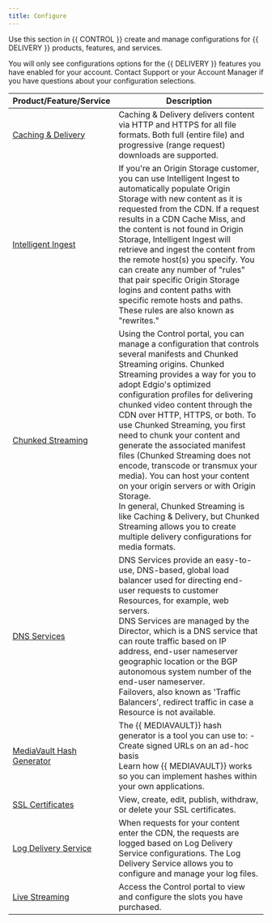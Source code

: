 ```yaml
---
title: Configure
---
```

Use this section in {{ CONTROL }} create and manage configurations for {{ DELIVERY }} products, features, and services.

<Callout type="info">You will only see configurations options for the {{ DELIVERY }} features you have enabled for your account. Contact Support or your Account Manager if you have questions about your configuration selections.</Callout>

| Product/Feature/Service | Description |
|---|---|
| [Caching & Delivery](/delivery/delivery/caching_and_delivery) | Caching & Delivery delivers content via HTTP and HTTPS for all file formats. Both full (entire file) and progressive (range request) downloads are supported.|
| [Intelligent Ingest](/delivery/delivery/intelligent_ingest) | If you're an Origin Storage customer, you can use Intelligent Ingest to automatically populate Origin Storage with new content as it is requested from the CDN. If a request results in a CDN Cache Miss, and the content is not found in Origin Storage, Intelligent Ingest will retrieve and ingest the content from the remote host(s) you specify. You can create any number of "rules" that pair specific Origin Storage logins and content paths with specific remote hosts and paths. These rules are also known as "rewrites."|
| [Chunked Streaming](/delivery/delivery/chunked_streaming) | Using the Control portal, you can manage a configuration that controls several manifests and Chunked Streaming origins. Chunked Streaming provides a way for you to adopt Edgio's optimized configuration profiles for delivering chunked video content through the CDN over HTTP, HTTPS, or both. To use Chunked Streaming, you first need to chunk your content and generate the associated manifest files (Chunked Streaming does not encode, transcode or transmux your media). You can host your content on your origin servers or with Origin Storage. <br /> <Callout type="info">In general, Chunked Streaming is like Caching & Delivery, but Chunked Streaming allows you to create multiple delivery configurations for media formats.</Callout> |
| [DNS Services](/delivery/delivery/dns_services) | DNS Services provide an easy-to-use, DNS-based, global load balancer used for directing end-user requests to customer Resources, for example, web servers. <br /> DNS Services are managed by the Director, which is a DNS service that can route traffic based on IP address, end-user nameserver geographic location or the BGP autonomous system number of the end-user nameserver. <br /> Failovers, also known as 'Traffic Balancers', redirect traffic in case a Resource is not available.|
|[MediaVault Hash Generator](/delivery/delivery/mediavault)| The {{ MEDIAVAULT}} hash generator is a tool you can use to: - Create signed URLs on an ad-hoc basis <br /> Learn how {{ MEDIAVAULT}} works so you can implement hashes within your own applications.|
| [SSL Certificates](/delivery/delivery/ssl_certificates) | View, create, edit, publish, withdraw, or delete your SSL certificates. |
|[Log Delivery Service](/delivery/control/configure/log_delivery_service) | When requests for your content enter the CDN, the requests are logged based on Log Delivery Service configurations. The Log Delivery Service allows you to configure and manage your log files.|
| [Live Streaming](/delivery/control/configure/live_streaming)| Access the Control portal to view and configure the slots you have purchased.|
